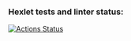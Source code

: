 ### Hexlet tests and linter status:
[![Actions Status](https://github.com/road5todream/python-project-lvl1/workflows/hexlet-check/badge.svg)](https://github.com/road5todream/python-project-lvl1/actions)